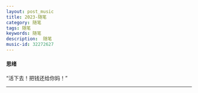 ```yaml
---
layout: post_music  
title: 2023-随笔
category: 随笔  
tags: 随笔  	
keywords: 随笔 
description:  随笔 
music-id: 32272627
---
```


#### 思绪

“活下去！把钱还给你妈！”



---
